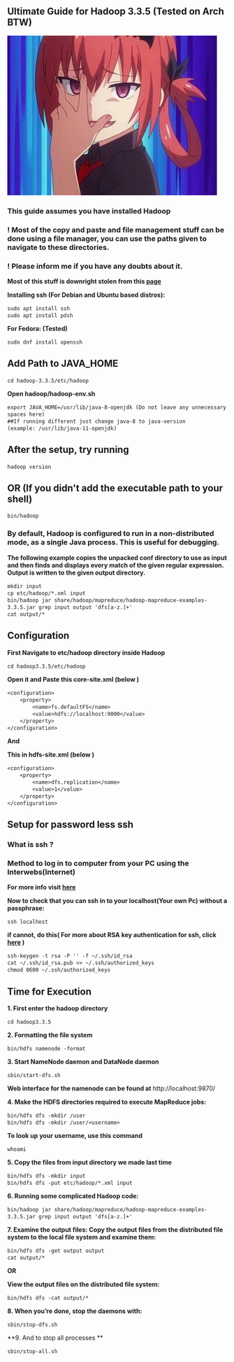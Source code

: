## Ultimate Guide for Hadoop 3.3.5 (Tested on Arch BTW)

![](assets/Satania_smug.jpg?raw=true)

### This guide assumes you have installed Hadoop

### ! Most of the copy and paste and file management stuff can be done using a file manager, you can use the paths given to navigate to these directories.

### ! Please inform me if you have any doubts about it.

**Most of this stuff is downright stolen from this [page](https://hadoop.apache.org/docs/stable/hadoop-project-dist/hadoop-common/SingleCluster.html)**

**Installing ssh (For Debian and Ubuntu based distros):**

```
sudo apt install ssh 
sudo apt install pdsh
```

**For Fedora: (Tested)**

```
sudo dnf install openssh
```

## Add Path to JAVA_HOME

```
cd hadoop-3.3.5/etc/hadoop
```

**Open hadoop/hadoop-env.sh**

```
export JAVA_HOME=/usr/lib/java-8-openjdk (Do not leave any unnecessary spaces here)
##If running different just change java-8 to java-version
(example: /usr/lib/java-11-openjdk) 
```

## After the setup, try running 

```
hadoop version
```

## OR (If you didn't add the executable path to your shell)

```
bin/hadoop
```

### By default, Hadoop is configured to run in a non-distributed mode, as a single Java process. This is useful for debugging.

**The following example copies the unpacked conf directory to use as input and then finds and displays every match of the given regular expression. Output is written to the given output directory.**

```
mkdir input
cp etc/hadoop/*.xml input
bin/hadoop jar share/hadoop/mapreduce/hadoop-mapreduce-examples-3.3.5.jar grep input output 'dfs[a-z.]+'
cat output/*
```

## Configuration

**First Navigate to etc/hadoop directory inside Hadoop**

```
cd hadoop3.3.5/etc/hadoop
```

**Open it and Paste this core-site.xml (below <!-- Put site-specific property overrides in this file. --> )**


```
<configuration>
    <property>
        <name>fs.defaultFS</name>
        <value>hdfs://localhost:9000</value>
    </property>
</configuration>

```

**And**

**This in hdfs-site.xml (below <!-- Put site-specific property overrides in this file. --> )**

```
<configuration>
    <property>
        <name>dfs.replication</name>
        <value>1</value>
    </property>
</configuration>
```

## Setup for password less ssh

### What is ssh ?
### Method to log in to computer from your PC using the Interwebs(Internet)
**For more info visit [here](https://www.howtogeek.com/311287/how-to-connect-to-an-ssh-server-from-windows-macos-or-linux/)**

**Now to check that you can ssh in to your localhost(Your own Pc) without a passphrase:**

```
ssh localhost
```

**if cannot, do this( For more about RSA key authentication for ssh, click [here](https://www.digitalocean.com/community/tutorials/how-to-configure-ssh-key-based-authentication-on-a-linux-server) )**


```
ssh-keygen -t rsa -P '' -f ~/.ssh/id_rsa
cat ~/.ssh/id_rsa.pub >> ~/.ssh/authorized_keys
chmod 0600 ~/.ssh/authorized_keys
```

## Time for Execution

**1. First enter the hadoop directory**

```
cd hadoop3.3.5
```

**2. Formatting the file system**

```
bin/hdfs namenode -format
```

**3. Start NameNode daemon and DataNode daemon**

```
sbin/start-dfs.sh
```

**Web interface for the namenode can be found at**  http://localhost:9870/

**4. Make the HDFS directories required to execute MapReduce jobs:**

```
bin/hdfs dfs -mkdir /user
bin/hdfs dfs -mkdir /user/<username>
```

**To look up your username, use this command**

```
whoami
```

**5. Copy the files from input directory we made last time**

```
bin/hdfs dfs -mkdir input
bin/hdfs dfs -put etc/hadoop/*.xml input
```

**6.  Running some complicated Hadoop code:**

```
bin/hadoop jar share/hadoop/mapreduce/hadoop-mapreduce-examples-3.3.5.jar grep input output 'dfs[a-z.]+'
```

**7. Examine the output files: Copy the output files from the distributed file system to the local file system and examine them:**

```
bin/hdfs dfs -get output output
cat output/*
```

**OR**

**View the output files on the distributed file system:**

```
bin/hdfs dfs -cat output/*
```

**8. When you’re done, stop the daemons with:**
 ```
 sbin/stop-dfs.sh
```

**9. And to stop all processes **
```
sbin/stop-all.sh
```

